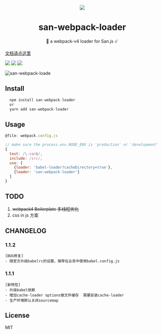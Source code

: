 
<div align="center">
    <img src="https://b.bdstatic.com/searchbox/icms/searchbox/img/san-icon.png"></img>
    <h1> san-webpack-loader</h1>
    <p>🌈 a webpack-v4 loader for San.js ☄️</p>
</div> 


[文档请点这里](https://jiangjiu.github.io/san-webpack-loader/#/README)

![](https://img.shields.io/github/release/jiangjiu/san-webpack-loader.svg)
![](http://progressed.io/bar/80?title=done)
![](https://img.shields.io/npm/dt/san-webpack-loader.svg)

![san-webpack-loade](http://ov35lvdq9.bkt.clouddn.com/san-webpack-hot.gif)

## Install

```js
  npm install san-webpack-loader
  or
  yarn add san-webpack-loader
```
## Usage

```js
@file: webpack.config.js

// make sure the process.env.NODE_ENV is 'production' or 'development'
{
  test: /\.san$/,
  include: /src/,
  use: [
    {loader: 'babel-loader?cacheDirectory=true'},
    {loader: 'san-webpack-loader'}
  ]
}
```


## TODO
1. ~~webpack4 Boilerplate 多线程优化~~
2. css in js 方案

## CHANGELOG
### 1.1.2
    [BUG修复] 
    - 随官方升级babelrc的设置，推荐在业务中使用babel.config.js
    
### 1.1.1
    [新特性]
    - 升级babel依赖
    - 增加cache-loader options做文件缓存  需要安装cache-loader
    - 生产环境默认关闭sourcemap

## License
  MIT
